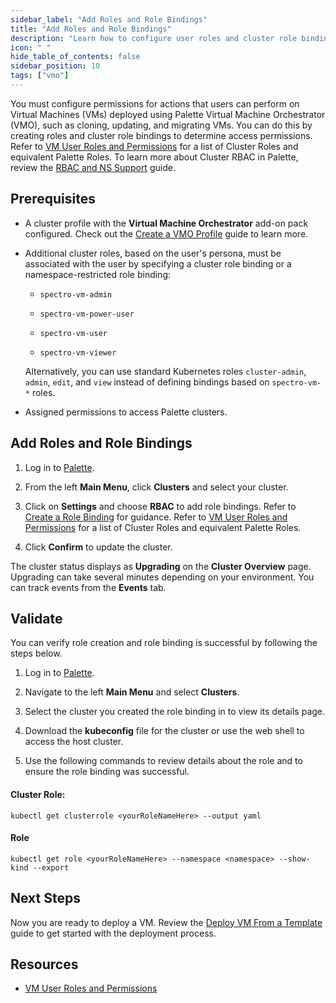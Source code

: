 ```yaml
---
sidebar_label: "Add Roles and Role Bindings"
title: "Add Roles and Role Bindings"
description: "Learn how to configure user roles and cluster role bindings for Virtual Machines managed by Palette Virtual Machine Orchestrator."
icon: " "
hide_table_of_contents: false
sidebar_position: 10
tags: ["vmo"]
---
```



You must configure permissions for actions that users can perform on Virtual Machines (VMs) deployed using Palette Virtual Machine Orchestrator (VMO), such as cloning, updating, and migrating VMs. You can do this by creating roles and cluster role bindings to determine access permissions. Refer to [VM User Roles and Permissions](../vm-roles-permissions.md) for a list of Cluster Roles and equivalent Palette Roles. To learn more about Cluster RBAC in Palette, review the [RBAC and NS Support](../../clusters/cluster-management/cluster-rbac.md) guide. 


## Prerequisites

- A cluster profile with the **Virtual Machine Orchestrator** add-on pack configured. Check out the [Create a VMO Profile](../vm-packs-profiles/create-vmo-profile.md) guide to learn more.

- Additional cluster roles, based on the user's persona, must be associated with the user by specifying a cluster role binding or a namespace-restricted role binding:

    - ``spectro-vm-admin``

    - ``spectro-vm-power-user``

    - ``spectro-vm-user``

    - ``spectro-vm-viewer``

    Alternatively, you can use standard Kubernetes roles ``cluster-admin``, ``admin``, ``edit``, and ``view`` instead of defining bindings based on ``spectro-vm-*`` roles.

- Assigned permissions to access Palette clusters. 

## Add Roles and Role Bindings

1. Log in to [Palette](https://console.spectrocloud.com).

2. From the left **Main Menu**, click **Clusters** and select your cluster. 

3. Click on **Settings** and choose **RBAC** to add role bindings. Refer to [Create a Role Binding](../../clusters/cluster-management/cluster-rbac.md#create-role-bindings) for guidance. Refer to [VM User Roles and Permissions](../vm-roles-permissions.md) for a list of Cluster Roles and equivalent Palette Roles.

4. Click **Confirm** to update the cluster.
	
The cluster status displays as **Upgrading** on the **Cluster Overview** page. Upgrading can take several minutes depending on your environment. You can track events from the **Events** tab.

## Validate

You can verify role creation and role binding is successful by following the steps below.


1. Log in to [Palette](https://console.spectrocloud.com).

2. Navigate to the left **Main Menu** and select **Clusters**.

3. Select the cluster you created the role binding in to view its details page.

4. Download the **kubeconfig** file for the cluster or use the web shell to access the host cluster.

5. Use the following commands to review details about the role and to ensure the role binding was successful.  

#### Cluster Role:

```shell
kubectl get clusterrole <yourRoleNameHere> --output yaml
```

#### Role

```shell
kubectl get role <yourRoleNameHere> --namespace <namespace> --show-kind --export
```

## Next Steps

Now you are ready to deploy a VM. Review the [Deploy VM From a Template](../create-manage-vm/standard-vm-operations/deploy-vm-from-template.md) guide to get started with the deployment process.
	
## Resources

- [VM User Roles and Permissions](../vm-roles-permissions.md)
